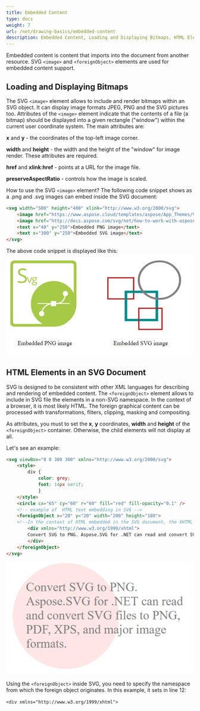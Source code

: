 ```yaml
---
title: Embedded Content
type: docs
weight: 7
url: /net/drawing-basics/embedded-content
description: Embedded Content, Loading and Displaying Bitmaps, HTML Elements in an SVG Document
---
```

<link href="./../../style.css" rel="stylesheet" type="text/css" />


Embedded content is content that imports into the document from another resource. SVG `<image>` and `<foreignObject>` elements are used for embedded content support.

 
## **Loading and Displaying Bitmaps**

The SVG `<image>` element allows to include and render bitmaps within an SVG object. It can display image formats JPEG, PNG and the SVG pictures too. Attributes of the `<image>` element indicate that the contents of a file (a bitmap) should be displayed into a given rectangle ("window") within the current user coordinate system. 
The  main attributes are:

**x** and **y** - the coordinates of the top-left image corner.

**width** and **height** - the width and the height of the "window" for image render.  These attributes are required.

**href** and **xlink:href** - points at a URL for the image file.

**preserveAspectRatio** - controls how the image is scaled.

How to use the SVG `<image>` element?  The following code snippet shows as a .png and .svg images can embed inside the SVG document:
```html {linenos=inline,linenostart=1}
<svg width="500" height="400" xlink="http://www.w3.org/2000/svg">
    <image href="https://www.aspose.cloud/templates/aspose/App_Themes/V3/images/svg/272x272/aspose_svg-for-net.png" x="20" y="20" height="180" width="180" />
    <image href="http://docs.aspose.com/svg/net/how-to-work-with-aspose-svg-api/navigation-inspection/shapes.svg" x="250" y="10" height="350" width="350" />
    <text x="40" y="250">Embedded PNG image</text>
    <text x="300" y="250">Embedded SVG image</text>
</svg>
```
The above code snippet is displayed like this:
![Two images](embedded-images.png#center)

## **HTML Elements in an SVG Document** 

 

SVG is designed to be consistent with other XML languages for describing and rendering of embedded content. The `<foreignObject>` element allows to include in SVG file the elements in a non-SVG namespace. In the context of a browser, it is most likely HTML. The foreign graphical content can be processed with transformations, filters, clipping, masking and compositing.

As attributes, you must to set the **x**, **y** coordinates, **width** and **height** of the `<foreignObject>` container. Otherwise, the child elements will not display at all.

Let's see an example:
```html {linenos=inline,linenostart=1 hl_lines=["12"]}
<svg viewBox="0 0 300 300" xmlns="http://www.w3.org/2000/svg">
    <style>
        div {
            color: grey;
            font: 14px serif;
            }
    </style>
    <circle cx="65" cy="60" r="60" fill="red" fill-opacity="0.1" />
    <!-- example of  HTML text embedding in SVG -->
    <foreignObject x="20" y="20" width="200" height="180">
    <!--In the context of HTML embedded in the SVG document, the XHTML namespace is mandatory-->
        <div xmlns="http://www.w3.org/1999/xhtml">
        Convert SVG to PNG. Aspose.SVG for .NET can read and convert SVG files to PNG, PDF, XPS, and major image formats. 
        </div>
    </foreignObject>
</svg>
```

![Text](embedded_HTML.png#center)

Using the `<foreignObject>` inside SVG, you need to specify the namespace from which the foreign object originates. In this example, it sets in line 12:

 `<div xmlns="http://www.w3.org/1999/xhtml">`

